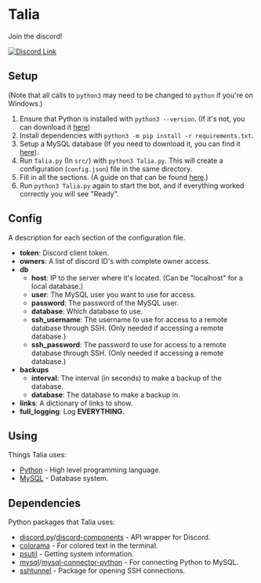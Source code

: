 # Talia
Join the discord!

[![Discord Link](https://raw.githubusercontent.com/Talia-Team/Talia-Assets/main/icons/discord%20link.png)](https://discord.gg/7FqgBCVfvY)

## Setup
(Note that all calls to `python3` may need to be changed to `python` if you're on Windows.)

1. Ensure that Python is installed with `python3 --version`. (If it's not, you can download it [here](https://www.python.org/downloads/))
2. Install dependencies with `python3 -m pip install -r requirements.txt`.
3. Setup a MySQL database (If you need to download it, you can find it [here](https://www.mysql.com/downloads/)).
4. Run `Talia.py` (In `src/`) with `python3 Talia.py`. This will create a configuration (`config.json`) file in the same directory.
5. Fill in all the sections. (A guide on that can be found [here](#config).)
6. Run `python3 Talia.py` again to start the bot, and if everything worked correctly you will see "Ready".

## Config
A description for each section of the configuration file.  
- **token**: Discord client token.
- **owners**: A list of discord ID's with complete owner access.
- **db**
  - **host**: IP to the server where it's located. (Can be "localhost" for a local database.)
  - **user**: The MySQL user you want to use for access.
  - **password**: The password of the MySQL user.
  - **database**: Which database to use.
  - **ssh_username**: The username to use for access to a remote database through SSH. (Only needed if accessing a remote database.)
  - **ssh_password**: The password to use for access to a remote database through SSH. (Only needed if accessing a remote database.)
- **backups**
  - **interval**: The interval (in seconds) to make a backup of the database.
  - **database**: The database to make a backup in.
- **links**: A dictionary of links to show.
- **full_logging**: Log **EVERYTHING**.

## Using
Things Talia uses:
- [Python](https://www.python.org/) - High level programming language.
- [MySQL](https://www.mysql.com/) - Database system.

## Dependencies
Python packages that Talia uses:
- [discord.py](https://pypi.org/project/discord.py/)/[discord-components](https://pypi.org/project/discord-components/) - API wrapper for Discord.
- [colorama](https://pypi.org/project/colorama/) - For colored text in the terminal.
- [psutil](https://pypi.org/project/psutil/) - Getting system information.
- [mysql](https://pypi.org/project/mysql/)/[mysql-connector-python](https://pypi.org/project/mysql-connector-python/) - For connecting Python to MySQL.
- [sshtunnel](https://pypi.org/project/sshtunnel/) - Package for opening SSH connections.
